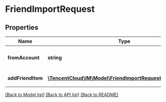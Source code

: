 # FriendImportRequest

## Properties
Name | Type | Description | Notes
------------ | ------------- | ------------- | -------------
**fromAccount** | **string** | 需要为该 UserID 添加好友 | 
**addFriendItem** | [**\TencentCloud\IM\Model\FriendImportRequestAddFriendItem[]**](FriendImportRequestAddFriendItem.md) | 好友结构体对象 | 

[[Back to Model list]](../README.md#documentation-for-models) [[Back to API list]](../README.md#documentation-for-api-endpoints) [[Back to README]](../README.md)


